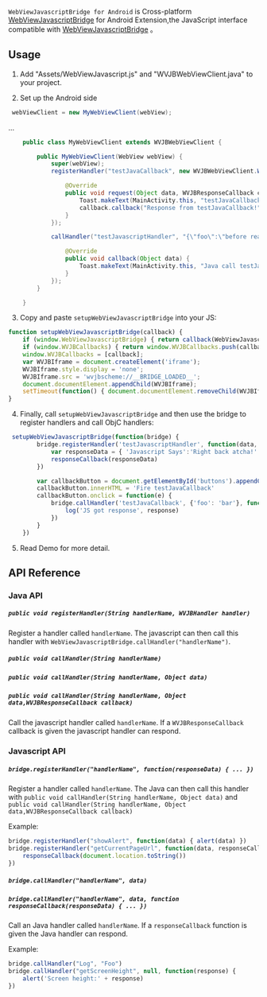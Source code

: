 `WebViewJavascriptBridge for Android` is Cross-platform [WebViewJavascriptBridge](https://github.com/marcuswestin/WebViewJavascriptBridge) for Android Extension,the JavaScript interface compatible with [WebViewJavascriptBridge](https://github.com/marcuswestin/WebViewJavascriptBridge) 。

## Usage ##

1) Add "Assets/WebViewJavascript.js" and "WVJBWebViewClient.java" to your project.

2) Set up the Android side


```java
 webViewClient = new MyWebViewClient(webView);
```

...


```java
    public class MyWebViewClient extends WVJBWebViewClient {

        public MyWebViewClient(WebView webView) {
            super(webView);
            registerHandler("testJavaCallback", new WVJBWebViewClient.WVJBHandler() {

                @Override
                public void request(Object data, WVJBResponseCallback callback) {
                    Toast.makeText(MainActivity.this, "testJavaCallback called:" + data, Toast.LENGTH_LONG).show();
                    callback.callback("Response from testJavaCallback!");
                }
            });

            callHandler("testJavascriptHandler", "{\"foo\":\"before ready\" }", new WVJBResponseCallback() {

                @Override
                public void callback(Object data) {
                    Toast.makeText(MainActivity.this, "Java call testJavascriptHandler got response! :" + data, Toast.LENGTH_LONG).show();
                }
            });
        }

    }
```

3) Copy and paste `setupWebViewJavascriptBridge` into your JS:

```javascript
function setupWebViewJavascriptBridge(callback) {
	if (window.WebViewJavascriptBridge) { return callback(WebViewJavascriptBridge); }
	if (window.WVJBCallbacks) { return window.WVJBCallbacks.push(callback); }
	window.WVJBCallbacks = [callback];
	var WVJBIframe = document.createElement('iframe');
	WVJBIframe.style.display = 'none';
	WVJBIframe.src = 'wvjbscheme://__BRIDGE_LOADED__';
	document.documentElement.appendChild(WVJBIframe);
	setTimeout(function() { document.documentElement.removeChild(WVJBIframe) }, 0)
}
```

4) Finally, call `setupWebViewJavascriptBridge` and then use the bridge to register handlers and call ObjC handlers:


```javascript
 setupWebViewJavascriptBridge(function(bridge) {
		bridge.registerHandler('testJavascriptHandler', function(data, responseCallback) {
			var responseData = { 'Javascript Says':'Right back atcha!' }
			responseCallback(responseData)
		})

		var callbackButton = document.getElementById('buttons').appendChild(document.createElement('button'))
		callbackButton.innerHTML = 'Fire testJavaCallback'
		callbackButton.onclick = function(e) {
			bridge.callHandler('testJavaCallback', {'foo': 'bar'}, function(response) {
				log('JS got response', response)
			})
		}
	})
```

5) Read Demo for more detail.



API Reference
-------------

### Java API

##### `public void registerHandler(String handlerName, WVJBHandler handler)`

Register a handler called `handlerName`. The javascript can then call this handler with `WebViewJavascriptBridge.callHandler("handlerName")`.

##### `public void callHandler(String handlerName)`
##### `public void callHandler(String handlerName, Object data)`
##### `public void callHandler(String handlerName, Object data,WVJBResponseCallback callback)`

Call the javascript handler called `handlerName`. If a `WVJBResponseCallback` callback is given the javascript handler can respond.


### Javascript API

##### `bridge.registerHandler("handlerName", function(responseData) { ... })`

Register a handler called `handlerName`. The Java can then call this handler with `public void callHandler(String handlerName, Object data)` and `public void callHandler(String handlerName, Object data,WVJBResponseCallback callback)`

Example:

```javascript
bridge.registerHandler("showAlert", function(data) { alert(data) })
bridge.registerHandler("getCurrentPageUrl", function(data, responseCallback) {
	responseCallback(document.location.toString())
})
```


##### `bridge.callHandler("handlerName", data)`
##### `bridge.callHandler("handlerName", data, function responseCallback(responseData) { ... })`

Call an Java handler called `handlerName`. If a `responseCallback` function is given the Java handler can respond.

Example:

```javascript
bridge.callHandler("Log", "Foo")
bridge.callHandler("getScreenHeight", null, function(response) {
	alert('Screen height:' + response)
})
```



